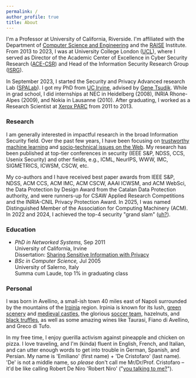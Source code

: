 ```yaml
---
permalink: /
author_profile: true
title: About
---
```



I'm a Professor at University of California, Riverside. I'm affiliated with the Department of [Computer Science and Engineering](https://www1.cs.ucr.edu) and the [RAISE](https://raise.ucr.edu/) Institute.
From 2013 to 2023, I was at University College London ([UCL](http://www.ucl.ac.uk/)), where I served as Director of the Academic Center of Excellence in Cyber Security Research ([ACE-CSR](https://www.ucl.ac.uk/cybersecurity-centre-of-excellence/)) and Head of the Information Security Research Group ([ISRG](https://sec.cs.ucl.ac.uk)).

In September 2023, I started the Security and Privacy Advanced research Lab ([SPALab](https://spalab.cs.ucr.edu)).
I got my PhD from [UC Irvine](https://www.cs.uci.edu), advised by [Gene Tsudik](https://www.ics.uci.edu/~gts/).
While in grad school, I did internships at NEC in Heidelberg (2008), INRIA Rhone-Alpes (2009), and Nokia in Lausanne (2010).
After graduating, I worked as a Research Scientist at [Xerox PARC](http://www.parc.com/) from 2011 to 2013.

### Research

I am generally interested in impactful research in the broad Information Security field. Over the past few years, I have been focusing on [trustworthy machine learning](https://emilianodc.com/trustworthy-ML) and [socio-technical issues on the Web](https://emilianodc.com/cybersafety/).
My research has been published at top-tier conferences in security (IEEE S&P, NDSS, CCS, Usenix Security) and other fields, e.g., ICML, NeurIPS, WWW, IMC, SIGMETRICS, ICWSM, CSCW, etc.  

My co-authors and I have received best paper awards from IEEE S&P, NDSS, ACM CCS, ACM IMC, ACM CSCW, AAAI ICWSM, and ACM WebSci, the Data Protection by Design Award from the Catalan Data Protection authority, and were runners-up for CSAW Applied Research Competitions and the INRIA-CNIL Privacy Protection Award. 
In 2025, I was named Distinguished Member of the Association for Computing Machinery (ACM).
In 2022 and 2024, I achieved the top-4 security "grand slam" (<a href="images/eye_roll.jpg" target=_blank>uh?</a>).


### Education
- *PhD in Networked Systems,* Sep 2011   
  University of California, Irvine  
  Dissertation: [Sharing Sensitive Information with Privacy](https://emilianodc.com/PAPERS/dissertation.pdf) 
- *BSc in Computer Science,* Jul 2005  
  University of Salerno, Italy  
  Summa cum Laude, top 1% in graduating class
 

### Personal
I was born in Avellino, a small-ish town 40 miles east of Napoli surrounded by the mountains of the [Irpinia](https://en.wikipedia.org/wiki/Irpinia) region. Irpinia is known for its lush, [green scenery](https://web.unisa.it/en/campus-life/surroundings/irpinia) and <a href="images/castles.jpg" target="_blank">medieval castles</a>, the glorious [soccer team](https://en.wikipedia.org/wiki/U.S._Avellino_1912), hazelnuts, and <a href="images/truffle.jpg" target="_blank">black truffles</a>, as well as some amazing wines like Taurasi, Fiano di Avellino, and Greco di Tufo.  

In my free time, I enjoy guerilla activism against pineapple and chicken on pizza. 
I love traveling, and I'm (kinda) fluent in English, French, and Italian, and can utter enough words to get into trouble in German, Spanish, and Persian.
My name is 'Emiliano' (first name) + 'De Cristofaro' (last name). 'De' is not a middle name, so _please_ don't call me Mr/Dr/Prof. Cristofaro &ndash; it'd be like calling Robert De Niro 'Robert Niro' ("<a href="https://www.youtube.com/watch?v=-QWL-FwX4t4&t=52s" target="_blank">you talking to me?</a>").
